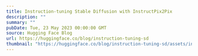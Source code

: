 ```yaml
---
title: Instruction-tuning Stable Diffusion with InstructPix2Pix
description: ""
summary: ""
pubDate: Tue, 23 May 2023 00:00:00 GMT
source: Hugging Face Blog
url: https://huggingface.co/blog/instruction-tuning-sd
thumbnail: "https://huggingface.co/blog/instruction-tuning-sd/assets/instruction_tuning_sd/thumbnail.png"
---
```


